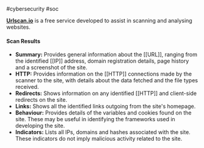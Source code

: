 #cybersecurity #soc 

[**Urlscan.io**](https://urlscan.io/) is a free service developed to assist in scanning and analysing websites.
#### Scan Results
- **Summary:** Provides general information about the [[URL]], ranging from the identified [[IP]] address, domain registration details, page history and a screenshot of the site.
- **HTTP:** Provides information on the [[HTTP]] connections made by the scanner to the site, with details about the data fetched and the file types received.
- **Redirects:** Shows information on any identified [[HTTP]] and client-side redirects on the site.
- **Links:** Shows all the identified links outgoing from the site's homepage.
- **Behaviour:** Provides details of the variables and cookies found on the site. These may be useful in identifying the frameworks used in developing the site.
- **Indicators:** Lists all IPs, domains and hashes associated with the site. These indicators do not imply malicious activity related to the site.

